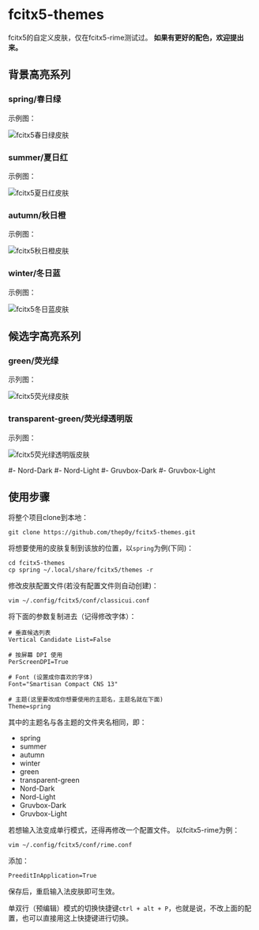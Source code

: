 # fcitx5-themes
fcitx5的自定义皮肤，仅在fcitx5-rime测试过。
**如果有更好的配色，欢迎提出来。**

## 背景高亮系列

### spring/春日绿
示例图：

![fcitx5春日绿皮肤](https://gitee.com/fusang0316/fcitx5-themes/images/1606626556.png "春日绿")

### summer/夏日红
示例图：

![fcitx5夏日红皮肤](https://gitee.com/fusang0316/fcitx5-themes/blob/master/images/1606805712.png)

### autumn/秋日橙
示例图：

![fcitx5秋日橙皮肤](https://gitee.com/fusang0316/fcitx5-themes/blob/master/images/1606805738.png)

### winter/冬日蓝
示例图：

![fcitx5冬日蓝皮肤](https://gitee.com/fusang0316/fcitx5-themes/blob/master/images/1606805676.png)

## 候选字高亮系列

### green/荧光绿
示列图：

![fcitx5荧光绿皮肤](https://gitee.com/fusang0316/fcitx5-themes/blob/master/images/1607336476.png)

### transparent-green/荧光绿透明版
示列图：

![fcitx5荧光绿透明版皮肤](https://gitee.com/fusang0316/fcitx5-themes/blob/master/images/1607338718.png)

#- Nord-Dark
#- Nord-Light
#- Gruvbox-Dark
#- Gruvbox-Light
## 使用步骤

将整个项目clone到本地：

```console
git clone https://github.com/thep0y/fcitx5-themes.git
```
将想要使用的皮肤复制到该放的位置，以`spring`为例(下同)：
```console
cd fcitx5-themes
cp spring ~/.local/share/fcitx5/themes -r
```
修改皮肤配置文件(若没有配置文件则自动创建)：
```console
vim ~/.config/fcitx5/conf/classicui.conf
```
将下面的参数复制进去（记得修改字体）：
```apacheconf
# 垂直候选列表
Vertical Candidate List=False

# 按屏幕 DPI 使用
PerScreenDPI=True

# Font (设置成你喜欢的字体)
Font="Smartisan Compact CNS 13"

# 主题(这里要改成你想要使用的主题名，主题名就在下面)
Theme=spring
```
其中的主题名与各主题的文件夹名相同，即：

- spring
- summer
- autumn
- winter
- green
- transparent-green
- Nord-Dark
- Nord-Light
- Gruvbox-Dark
- Gruvbox-Light

若想输入法变成单行模式，还得再修改一个配置文件。
以fcitx5-rime为例：

```console
vim ~/.config/fcitx5/conf/rime.conf
```
添加：
```apacheconf
PreeditInApplication=True
```

保存后，重启输入法皮肤即可生效。

单双行（预编辑）模式的切换快捷键`ctrl + alt + P`，也就是说，不改上面的配置，也可以直接用这上快捷键进行切换。





